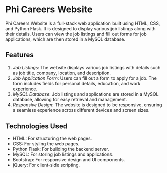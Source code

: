# Phi Careers Website
Phi Careers Website is a full-stack web application built using HTML, CSS, and Python Flask. It is designed to display various job listings along with their details. Users can view the job listings and fill out forms for job applications, which are then stored in a MySQL database.

## Features
1. *Job Listings*: The website displays various job listings with details such as job title, company, location, and description.
2. *Job Application Form*: Users can fill out a form to apply for a job. The form includes fields for personal details, education, and work experience.
3. *MySQL Database*: Job listings and applications are stored in a MySQL database, allowing for easy retrieval and management.
4. *Responsive Design*: The website is designed to be responsive, ensuring a seamless experience across different devices and screen sizes.
## Technologies Used
* HTML: For structuring the web pages.
* CSS: For styling the web pages.
* Python Flask: For building the backend server.
* MySQL: For storing job listings and applications.
* Bootstrap: For responsive design and UI components.
* jQuery: For client-side scripting.
